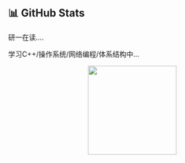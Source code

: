 <!-- Stats Section -->
## 📊 GitHub Stats




研一在读....

学习C++/操作系统/网络编程/体系结构中...
<div align="center">
  <img height="180em" src="https://github-readme-stats.vercel.app/api?username=FeiDaLI&show_icons=true&theme=tokyonight&hide_border=true&count_private=true&bg_color=0d4147" />
</div>
<!-- 
You can update the following:
1. Replace "project-1", "project-2", etc. with your actual project repository names
2. Update the email, LinkedIn, Twitter links with your actual profiles
3. Modify the tech stack section to match your actual skills
4. Add or remove sections based on your preferences
-->
